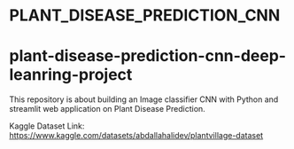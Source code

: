 # PLANT_DISEASE_PREDICTION_CNN

# plant-disease-prediction-cnn-deep-leanring-project
This repository is about building an Image classifier CNN with Python and streamlit web application on Plant Disease Prediction.


Kaggle Dataset Link: https://www.kaggle.com/datasets/abdallahalidev/plantvillage-dataset



